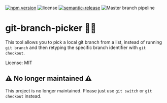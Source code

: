 [![npm version](https://badge.fury.io/js/git-branch-picker.svg)](https://badge.fury.io/js/git-branch-picker)
![license](https://badgen.net/npm/license/git-branch-picker)
[![semantic-release](https://img.shields.io/badge/%20%20%F0%9F%93%A6%F0%9F%9A%80-semantic--release-e10079.svg)](https://github.com/semantic-release/semantic-release)
![Master branch pipeline](https://github.com/joepkockelkorn/git-branch-picker/workflows/Pipeline/badge.svg)

# git-branch-picker 👨‍💻

This tool allows you to pick a local git branch from a list, instead of running `git branch` and then retyping the specific branch identifier with `git checkout`.

License: MIT

## ⚠️ No longer maintained ⚠️

This project is no longer maintained. Please just use `git switch` or `git checkout` instead.
